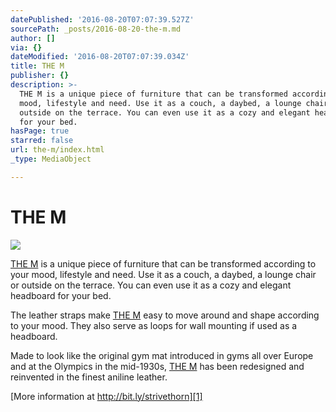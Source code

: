 ```yaml
---
datePublished: '2016-08-20T07:07:39.527Z'
sourcePath: _posts/2016-08-20-the-m.md
author: []
via: {}
dateModified: '2016-08-20T07:07:39.034Z'
title: THE M
publisher: {}
description: >-
  THE M is a unique piece of furniture that can be transformed according to your
  mood, lifestyle and need. Use it as a couch, a daybed, a lounge chair or
  outside on the terrace. You can even use it as a cozy and elegant headboard
  for your bed.
hasPage: true
starred: false
url: the-m/index.html
_type: MediaObject

---
```

# THE M
![](https://the-grid-user-content.s3-us-west-2.amazonaws.com/48e3d5ca-3db6-40d9-b015-749ab3700da1.jpg)

[THE M][0] is a unique piece of furniture that can be transformed according to your mood, lifestyle and need. Use it as a couch, a daybed, a lounge chair or outside on the terrace. You can even use it as a cozy and elegant headboard for your bed.

The leather straps make [THE M][0] easy to move around and shape according to your mood. They also serve as loops for wall mounting if used as a headboard.

Made to look like the original gym mat introduced in gyms all over Europe and at the Olympics in the mid-1930s, [THE M][0] has been redesigned and reinvented in the finest aniline leather.

[More information at http://bit.ly/strivethorn][1]

[0]: http://bit.ly/strivethorn
[1]: http://bit.ly/strivethorn "THE M"